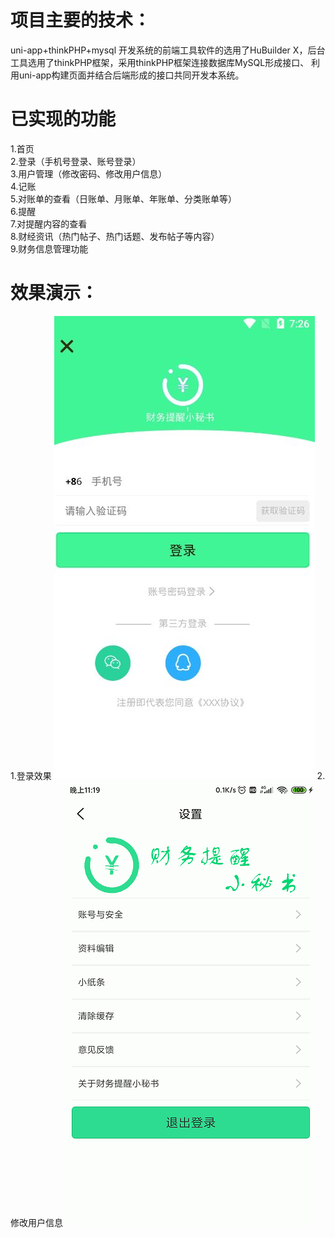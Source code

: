 # 项目主要的技术：
uni-app+thinkPHP+mysql
开发系统的前端工具软件的选用了HuBuilder X，后台工具选用了thinkPHP框架，采用thinkPHP框架连接数据库MySQL形成接口、
利用uni-app构建页面并结合后端形成的接口共同开发本系统。
# 已实现的功能
1.首页  
2.登录（手机号登录、账号登录）  
3.用户管理（修改密码、修改用户信息）  
4.记账  
5.对账单的查看（日账单、月账单、年账单、分类账单等）  
6.提醒  
7.对提醒内容的查看  
8.财经资讯（热门帖子、热门话题、发布帖子等内容）  
9.财务信息管理功能  
# 效果演示：
1.登录效果
 ![image](https://github.com/wlm111/jietu/blob/master/%E6%89%8B%E6%9C%BA%E5%8F%B7%E7%99%BB%E5%BD%95.JPG)
2.修改用户信息
![image](https://github.com/wlm111/jietu/blob/master/%E4%BF%AE%E6%94%B9%E7%94%A8%E6%88%B7%E4%BF%A1%E6%81%AF_20200515232717.gif)

